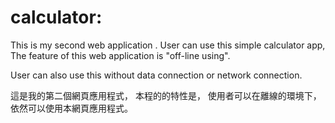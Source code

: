 calculator:
============
This is my second web application .
User can use this simple calculator app,
The feature of this web application is "off-line using".

User can also use this without data connection or network connection.

這是我的第二個網頁應用程式，
本程的的特性是， 使用者可以在離線的環境下， 依然可以使用本網頁應用程式。

